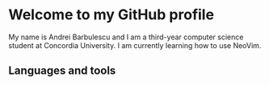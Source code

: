 # Welcome to my GitHub profile

My name is Andrei Barbulescu and I am a third-year computer science student at Concordia University.
I am currently learning how to use NeoVim.

## Languages and tools




<!--
**Shapeshifter17/Shapeshifter17** is a ✨ _special_ ✨ repository because its `README.md` (this file) appears on your GitHub profile.

Here are some ideas to get you started:

- 🔭 I’m currently working on ...
- 🌱 I’m currently learning ...
- 👯 I’m looking to collaborate on ...
- 🤔 I’m looking for help with ...
- 💬 Ask me about ...
- 📫 How to reach me: ...
- 😄 Pronouns: ...
- ⚡ Fun fact: ...
-->
